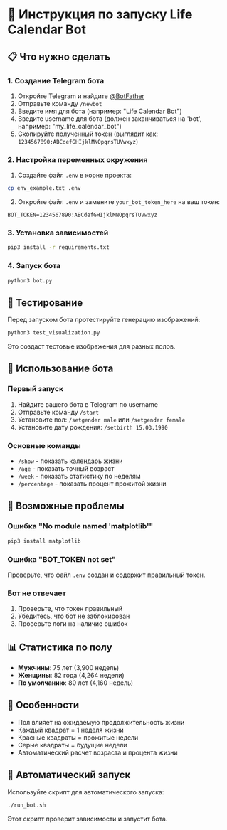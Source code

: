 # 🚀 Инструкция по запуску Life Calendar Bot

## 📋 Что нужно сделать

### 1. Создание Telegram бота
1. Откройте Telegram и найдите [@BotFather](https://t.me/BotFather)
2. Отправьте команду `/newbot`
3. Введите имя для бота (например: "Life Calendar Bot")
4. Введите username для бота (должен заканчиваться на 'bot', например: "my_life_calendar_bot")
5. Скопируйте полученный токен (выглядит как: `1234567890:ABCdefGHIjklMNOpqrsTUVwxyz`)

### 2. Настройка переменных окружения
1. Создайте файл `.env` в корне проекта:
```bash
cp env_example.txt .env
```

2. Откройте файл `.env` и замените `your_bot_token_here` на ваш токен:
```
BOT_TOKEN=1234567890:ABCdefGHIjklMNOpqrsTUVwxyz
```

### 3. Установка зависимостей
```bash
pip3 install -r requirements.txt
```

### 4. Запуск бота
```bash
python3 bot.py
```

## 🧪 Тестирование

Перед запуском бота протестируйте генерацию изображений:
```bash
python3 test_visualization.py
```

Это создаст тестовые изображения для разных полов.

## 📱 Использование бота

### Первый запуск
1. Найдите вашего бота в Telegram по username
2. Отправьте команду `/start`
3. Установите пол: `/setgender male` или `/setgender female`
4. Установите дату рождения: `/setbirth 15.03.1990`

### Основные команды
- `/show` - показать календарь жизни
- `/age` - показать точный возраст
- `/week` - показать статистику по неделям
- `/percentage` - показать процент прожитой жизни

## 🔧 Возможные проблемы

### Ошибка "No module named 'matplotlib'"
```bash
pip3 install matplotlib
```

### Ошибка "BOT_TOKEN not set"
Проверьте, что файл `.env` создан и содержит правильный токен.

### Бот не отвечает
1. Проверьте, что токен правильный
2. Убедитесь, что бот не заблокирован
3. Проверьте логи на наличие ошибок

## 📊 Статистика по полу

- **Мужчины**: 75 лет (3,900 недель)
- **Женщины**: 82 года (4,264 недели)
- **По умолчанию**: 80 лет (4,160 недель)

## 🎯 Особенности

- Пол влияет на ожидаемую продолжительность жизни
- Каждый квадрат = 1 неделя жизни
- Красные квадраты = прожитые недели
- Серые квадраты = будущие недели
- Автоматический расчет возраста и процента жизни

## 🚀 Автоматический запуск

Используйте скрипт для автоматического запуска:
```bash
./run_bot.sh
```

Этот скрипт проверит зависимости и запустит бота.
